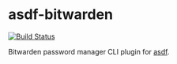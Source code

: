 # asdf-bitwarden

[![Build Status](https://travis-ci.com/vixus0/asdf-bitwarden.svg?branch=master)](https://travis-ci.com/vixus0/asdf-bitwarden)

Bitwarden password manager CLI plugin for [asdf](https://asdf-vm.com).
